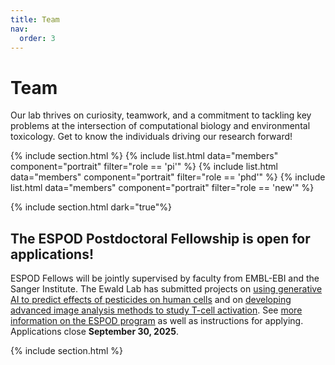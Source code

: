 ```yaml
---
title: Team
nav:
  order: 3
---
```


# Team

Our lab thrives on curiosity, teamwork, and a commitment to tackling key problems at the intersection of computational biology and environmental toxicology. Get to know the individuals driving our research forward!

{% include section.html %}
{% include list.html data="members" component="portrait" filter="role == 'pi'" %}
{% include list.html data="members" component="portrait" filter="role == 'phd'" %}
{% include list.html data="members" component="portrait" filter="role == 'new'" %}

{% include section.html dark="true"%}

## The ESPOD Postdoctoral Fellowship is open for applications!

ESPOD Fellows will be jointly supervised by faculty from EMBL-EBI and the Sanger Institute. The Ewald Lab has submitted projects on [using generative AI to predict effects of pesticides on human cells](https://www.embl.org/editorhub/wp-content/uploads/2025/08/Project-7-ESPOD_Ewald_Lotfollahi.pdf) and on [developing advanced image analysis methods to study T-cell activation](https://www.embl.org/editorhub/wp-content/uploads/2025/08/Project-3-ESPOD_Ewald_Trynka.pdf). See [more information on the ESPOD program](https://www.ebi.ac.uk/research/postdocs/espods/) as well as instructions for applying. Applications close **September 30, 2025**.

{% include section.html %}